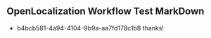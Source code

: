## OpenLocalization Workflow Test MarkDown
* b4bcb581-4a94-4104-9b9a-aa7fd178c1b8 thanks!

<!--HONumber=Jul16_HO4-->


